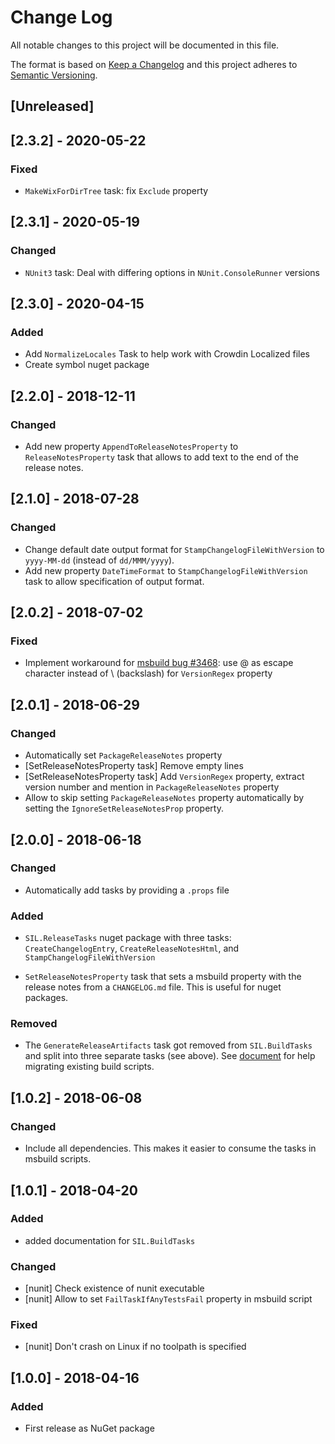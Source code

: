 # Change Log

All notable changes to this project will be documented in this file.

The format is based on [Keep a Changelog](http://keepachangelog.com/)
and this project adheres to [Semantic Versioning](http://semver.org/).

<!-- Available types of changes:
### Added
### Changed
### Fixed
### Deprecated
### Removed
### Security
-->

## [Unreleased]

## [2.3.2] - 2020-05-22

### Fixed

- `MakeWixForDirTree` task: fix `Exclude` property

## [2.3.1] - 2020-05-19

### Changed

- `NUnit3` task: Deal with differing options in `NUnit.ConsoleRunner` versions

## [2.3.0] - 2020-04-15

### Added

- Add `NormalizeLocales` Task to help work with Crowdin Localized files
- Create symbol nuget package

## [2.2.0] - 2018-12-11

### Changed

- Add new property `AppendToReleaseNotesProperty` to `ReleaseNotesProperty` task
  that allows to add text to the end of the release notes.

## [2.1.0] - 2018-07-28

### Changed

- Change default date output format for `StampChangelogFileWithVersion` to
  `yyyy-MM-dd` (instead of `dd/MMM/yyyy`).
- Add new property `DateTimeFormat` to `StampChangelogFileWithVersion` task
  to allow specification of output format.

## [2.0.2] - 2018-07-02

### Fixed

- Implement workaround for [msbuild bug #3468](https://github.com/Microsoft/msbuild/issues/3468):
  use @ as escape character instead of \\ (backslash) for `VersionRegex` property

## [2.0.1] - 2018-06-29

### Changed

- Automatically set `PackageReleaseNotes` property
- [SetReleaseNotesProperty task] Remove empty lines
- [SetReleaseNotesProperty task] Add `VersionRegex` property, extract version number and mention
  in `PackageReleaseNotes` property
- Allow to skip setting `PackageReleaseNotes` property automatically by setting the
  `IgnoreSetReleaseNotesProp` property.

## [2.0.0] - 2018-06-18

### Changed

- Automatically add tasks by providing a `.props` file

### Added

- `SIL.ReleaseTasks` nuget package with three tasks: `CreateChangelogEntry`, `CreateReleaseNotesHtml`,
  and `StampChangelogFileWithVersion`

- `SetReleaseNotesProperty` task that sets a msbuild property with the release notes from a
  `CHANGELOG.md` file. This is useful for nuget packages.

### Removed

- The `GenerateReleaseArtifacts` task got removed from `SIL.BuildTasks` and split into three
  separate tasks (see above). See [document](Documentation/Migration.md#upgrade-to-version-2) for help
  migrating existing build scripts.

## [1.0.2] - 2018-06-08

### Changed

- Include all dependencies. This makes it easier to consume the tasks in msbuild scripts.

## [1.0.1] - 2018-04-20

### Added

- added documentation for `SIL.BuildTasks`

### Changed

- [nunit] Check existence of nunit executable
- [nunit] Allow to set `FailTaskIfAnyTestsFail` property in msbuild script

### Fixed

- [nunit] Don't crash on Linux if no toolpath is specified

## [1.0.0] - 2018-04-16

### Added

- First release as NuGet package